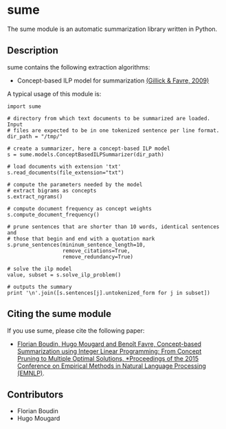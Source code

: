 # sume

The sume module is an automatic summarization library written in Python.

## Description

sume contains the following extraction algorithms:

  * Concept-based ILP model for summarization
    [(Gillick & Favre, 2009)](http://www.aclweb.org/anthology/W09-1802)

A typical usage of this module is:

    import sume

    # directory from which text documents to be summarized are loaded. Input
    # files are expected to be in one tokenized sentence per line format.
    dir_path = "/tmp/"

    # create a summarizer, here a concept-based ILP model
    s = sume.models.ConceptBasedILPSummarizer(dir_path)

    # load documents with extension 'txt'
    s.read_documents(file_extension="txt")

    # compute the parameters needed by the model
    # extract bigrams as concepts
    s.extract_ngrams()

    # compute document frequency as concept weights
    s.compute_document_frequency()

    # prune sentences that are shorter than 10 words, identical sentences and
    # those that begin and end with a quotation mark
    s.prune_sentences(mininum_sentence_length=10,
                      remove_citations=True,
                      remove_redundancy=True)

    # solve the ilp model
    value, subset = s.solve_ilp_problem()

    # outputs the summary
    print '\n'.join([s.sentences[j].untokenized_form for j in subset])

## Citing the sume module

If you use sume, please cite the following paper:

  * [Florian Boudin, Hugo Mougard and Benoît Favre, Concept-based Summarization
    using Integer Linear Programming: From Concept Pruning to Multiple Optimal
    Solutions, *Proceedings of the 2015 Conference on Empirical Methods in 
    Natural Language Processing (EMNLP)](http://aclweb.org/anthology/D15-1220).

## Contributors

* Florian Boudin
* Hugo Mougard